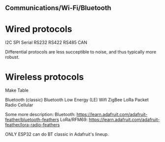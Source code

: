 ## Communications/Wi-Fi/Bluetooth

# Wired protocols
<!----------------------------------------------------------------------------->
I2C SPI
Serial RS232 RS422 RS485
CAN

Differential protocols are less succeptible to noise, and thus typically more robust.


# Wireless protocols
<!----------------------------------------------------------------------------->

Make Table

Bluetooth (classic)
Bluetooth Low Energy (LE)
Wifi
ZigBee
LoRa
Packet Radio
Cellular

Some more description:
Bluetooth: <https://learn.adafruit.com/adafruit-feather/bluetooth-feathers>
LoRa/RFM69: <https://learn.adafruit.com/adafruit-feather/lora-radio-feathers>

ONLY ESP32 can do BT classic in Adafruit's lineup.